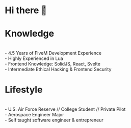 # Hi there 👋

<h1>Knowledge</h1>
<br>- 4.5 Years of FiveM Development Experience
<br>- Highly Experienced in Lua
<br>- Frontend Knowledge: SolidJS, React, Svelte
<br>- Intermediate Ethical Hacking & Frontend Security

<h1>Lifestyle</h1>
<br>- U.S. Air Force Reserve // College Student // Private Pilot
<br>- Aerospace Engineer Major
<br>- Self taught software engineer & entrepreneur
